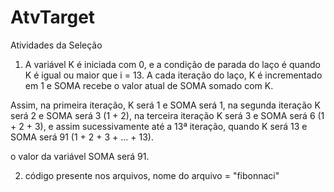 # AtvTarget
Atividades da Seleção

1) A variável K é iniciada com 0, e a condição de parada do laço é quando K é igual ou maior que i = 13. A cada iteração do laço, K é incrementado em 1 e SOMA recebe o valor atual de SOMA somado com K.

Assim, na primeira iteração, K será 1 e SOMA será 1, na segunda iteração K será 2 e SOMA será 3 (1 + 2), na terceira iteração K será 3 e SOMA será 6 (1 + 2 + 3), e assim sucessivamente até a 13ª iteração, quando K será 13 e SOMA será 91 (1 + 2 + 3 + ... + 13).

o valor da variável SOMA será 91.

2) código presente nos arquivos, nome do arquivo = "fibonnaci" 


